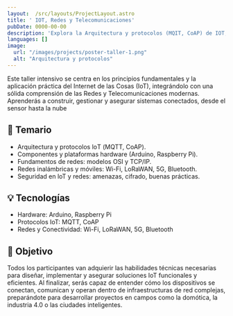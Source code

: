 ```yaml
---
layout:  /src/layouts/ProjectLayout.astro
title: ' IOT, Redes y Telecomunicaciones'
pubDate: 0000-00-00
description: 'Explora la Arquitectura y protocolos (MQIT, CoAP) de IOT, componentes hardware (Arduino, Raspberry Pi), Fundamentos de redes (radsalmíndas (Wi-Fi, LoRaWAN, 5G, Bluetooth) y Seguridiad aplicada a IOT y redes.'
languages: []
image:
  url: "/images/projects/poster-taller-1.png"
  alt: "Arquitectura y protocolos"
--- 
```


Este taller intensivo se centra en los principios fundamentales y la aplicación práctica del Internet de las Cosas (IoT), integrándolo con una sólida comprensión de las Redes y Telecomunicaciones modernas. Aprenderás a construir, gestionar y asegurar sistemas conectados, desde el sensor hasta la nube

## 🧩 Temario

- Arquitectura y protocolos loТ (MQTT, CoAP).
- Componentes y plataformas hardware (Arduino, Raspberry Pi).
- Fundamentos de redes: modelos OSI y TCP/IР.
- Redes inalámbricas y móviles: Wi-Fi, LoRaWAN, 5G, Bluetooth.
- Seguridad en loT y redes: amenazas, cifrado, buenas prácticas.

## 💡 Tecnologías

- Hardware: Arduino, Raspberry Pi
- Protocolos IoT: MQTT, CoAP
- Redes y Conectividad: Wi-Fi, LoRaWAN, 5G, Bluetooth


## 🎯 Objetivo

Todos los participantes van adquierir las habilidades técnicas necesarias para diseñar, implementar y asegurar soluciones IoT funcionales y eficientes. Al finalizar, serás capaz de entender cómo los dispositivos se conectan, comunican y operan dentro de infraestructuras de red complejas, preparándote para desarrollar proyectos en campos como la domótica, la industria 4.0 o las ciudades inteligentes.

